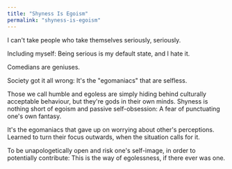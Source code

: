 ```yaml
---
title: "Shyness Is Egoism"
permalink: "shyness-is-egoism"
---
```


I can't take people who take themselves seriously, seriously.

Including myself: Being serious is my default state, and I hate it.

Comedians are geniuses.

Society got it all wrong: It's the "egomaniacs" that are selfless.

Those we call humble and egoless are simply hiding behind culturally acceptable behaviour, but they're gods in their own minds. Shyness is nothing short of egoism and passive self-obsession: A fear of punctuating one's own fantasy.

It's the egomaniacs that gave up on worrying about other's perceptions. Learned to turn their focus outwards, when the situation calls for it.

To be unapologetically open and risk one's self-image, in order to potentially contribute: This is the way of egolessness, if there ever was one.
